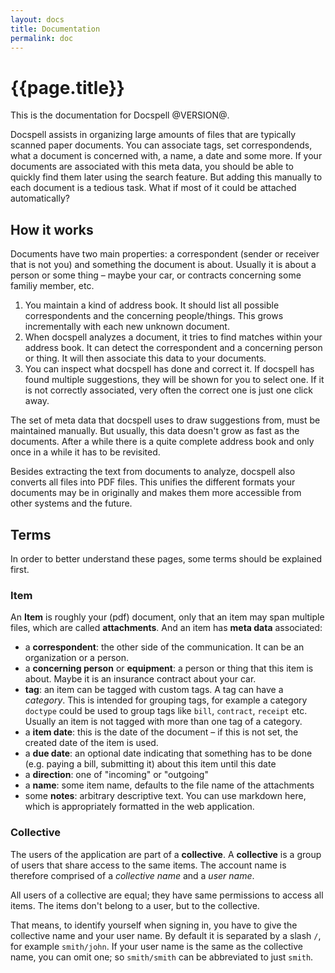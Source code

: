```yaml
---
layout: docs
title: Documentation
permalink: doc
---
```


# {{page.title}}

This is the documentation for Docspell @VERSION@.

Docspell assists in organizing large amounts of files that are
typically scanned paper documents. You can associate tags, set
correspondends, what a document is concerned with, a name, a date and
some more. If your documents are associated with this meta data, you
should be able to quickly find them later using the search feature.
But adding this manually to each document is a tedious task. What if
most of it could be attached automatically?

## How it works

Documents have two main properties: a correspondent (sender or
receiver that is not you) and something the document is about. Usually
it is about a person or some thing – maybe your car, or contracts
concerning some familiy member, etc.

1. You maintain a kind of address book. It should list all possible
   correspondents and the concerning people/things. This grows
   incrementally with each new unknown document.
2. When docspell analyzes a document, it tries to find matches within
   your address book. It can detect the correspondent and a concerning
   person or thing. It will then associate this data to your
   documents.
3. You can inspect what docspell has done and correct it. If docspell
   has found multiple suggestions, they will be shown for you to
   select one. If it is not correctly associated, very often the
   correct one is just one click away.

The set of meta data that docspell uses to draw suggestions from, must
be maintained manually. But usually, this data doesn't grow as fast as
the documents. After a while there is a quite complete address book
and only once in a while it has to be revisited.

Besides extracting the text from documents to analyze, docspell also
converts all files into PDF files. This unifies the different formats
your documents may be in originally and makes them more accessible
from other systems and the future.

## Terms

In order to better understand these pages, some terms should be
explained first.

### Item

An **Item** is roughly your (pdf) document, only that an item may span
multiple files, which are called **attachments**. And an item has
**meta data** associated:

- a **correspondent**: the other side of the communication. It can be
  an organization or a person.
- a **concerning person** or **equipment**: a person or thing that
  this item is about. Maybe it is an insurance contract about your
  car.
- **tag**: an item can be tagged with custom tags. A tag can have a
  *category*. This is intended for grouping tags, for example a
  category `doctype` could be used to group tags like `bill`,
  `contract`, `receipt` etc. Usually an item is not tagged with more
  than one tag of a category.
- a **item date**: this is the date of the document – if this is not
  set, the created date of the item is used.
- a **due date**: an optional date indicating that something has to be
  done (e.g. paying a bill, submitting it) about this item until this
  date
- a **direction**: one of "incoming" or "outgoing"
- a **name**: some item name, defaults to the file name of the
  attachments
- some **notes**: arbitrary descriptive text. You can use markdown
  here, which is appropriately formatted in the web application.

### Collective

The users of the application are part of a **collective**. A
**collective** is a group of users that share access to the same
items. The account name is therefore comprised of a *collective name*
and a *user name*.

All users of a collective are equal; they have same permissions to
access all items. The items don't belong to a user, but to the
collective.

That means, to identify yourself when signing in, you have to give the
collective name and your user name. By default it is separated by a
slash `/`, for example `smith/john`. If your user name is the same as
the collective name, you can omit one; so `smith/smith` can be
abbreviated to just `smith`.
